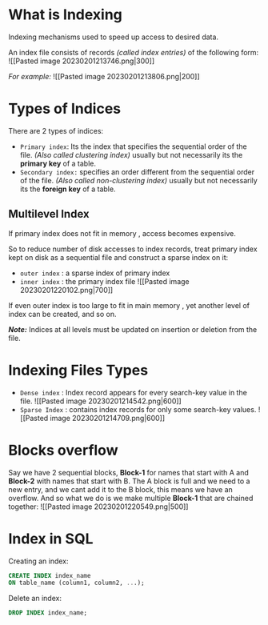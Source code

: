 # What is Indexing
Indexing mechanisms used to speed up access to desired data.

An  index file consists of records _(called index entries)_ of the following form:
![[Pasted image 20230201213746.png|300]]

_For example:_
![[Pasted image 20230201213806.png|200]]

# Types of Indices 
There are 2 types of indices:
- `Primary index`: Its the index that specifies the sequential order of the file.
 _(Also called  clustering index)_  usually but not necessarily its the **primary key** of a table.
- `Secondary index:`  specifies an order different from the sequential order of the file. 
 _(Also called non-clustering index)_ usually but not necessarily its the **foreign key** of a table.

## Multilevel Index
If primary index  does not fit in memory , access becomes expensive.

So to reduce number of  disk accesses to index records, treat primary index kept on disk as a sequential file and construct a sparse index on it:
- `outer index` : a sparse index of primary index
- `inner index` : the primary index file
![[Pasted image 20230201220102.png|700]]

If even  outer index is too large to fit in main memory , yet another level of index can be created, and so on.

**_Note:_**  Indices at all levels must be updated on insertion or deletion from the file.


# Indexing Files Types
- `Dense index` : Index record appears for every search-key value in the file.
	![[Pasted image 20230201214542.png|600]]
- `Sparse Index` : contains index records for only some search-key values. 
	![[Pasted image 20230201214709.png|600]]

# Blocks overflow
Say we have 2 sequential blocks, **Block-1** for names that start with A and **Block-2** with names that start with B.
The A block is full and we need to a new entry, and we cant add it to the B block, this means we have an overflow. 
And so what we do is we make multiple **Block-1** that are chained together:
![[Pasted image 20230201220549.png|500]]

# Index in SQL
Creating an index:
```sql
CREATE INDEX index_name
ON table_name (column1, column2, ...);
```

Delete an index:
```sql
DROP INDEX index_name;
```